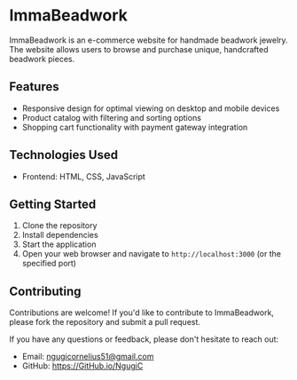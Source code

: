 # ImmaBeadwork

ImmaBeadwork is an e-commerce website for handmade beadwork jewelry. The website allows users to browse and purchase unique, handcrafted beadwork pieces.

## Features
* Responsive design for optimal viewing on desktop and mobile devices
* Product catalog with filtering and sorting options
* Shopping cart functionality with payment gateway integration

## Technologies Used
* Frontend: HTML, CSS, JavaScript

## Getting Started
1. Clone the repository                                  
2. Install dependencies
3. Start the application
4. Open your web browser and navigate to `http://localhost:3000` (or the specified port)

## Contributing
Contributions are welcome! If you'd like to contribute to ImmaBeadwork, please fork the repository and submit a pull request.

          
If you have any questions or feedback, please don't hesitate to reach out:

* Email: ngugicornelius51@gmail.com
* GitHub: https://GitHub.io/NgugiC
